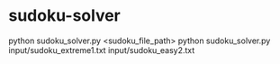 # sudoku-solver
 
 python sudoku_solver.py <sudoku_file_path>
 python sudoku_solver.py input/sudoku_extreme1.txt input/sudoku_easy2.txt
 
 
